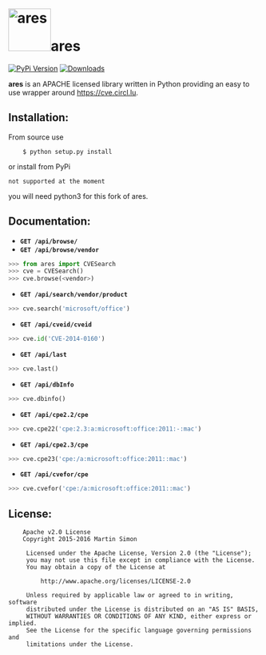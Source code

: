 <h1><img src="https://raw.githubusercontent.com/mrsmn/ares/master/doc/ares.png" height=85 alt="ares" title="ares">ares</h1>

[![PyPi Version](http://img.shields.io/pypi/v/ares.svg)](https://pypi.python.org/pypi/ares/)   [![Downloads](http://img.shields.io/pypi/dm/ares.svg)](https://pypi.python.org/pypi/ares/)

**ares** is an APACHE licensed library written in Python providing an easy to use wrapper around https://cve.circl.lu.

## Installation:

From source use

        $ python setup.py install

or install from PyPi

	not supported at the moment

you will need python3 for this fork of ares.

## Documentation:

- **`GET /api/browse/`**
- **`GET /api/browse/vendor`**

```python
>>> from ares import CVESearch
>>> cve = CVESearch()
>>> cve.browse(<vendor>)
```

- **`GET /api/search/vendor/product`**

```python
>>> cve.search('microsoft/office')
```

- **`GET /api/cveid/cveid`**

```python
>>> cve.id('CVE-2014-0160')
```

- **`GET /api/last`**

```python
>>> cve.last()
```

- **`GET /api/dbInfo`**

```python
>>> cve.dbinfo()
```

- **`GET /api/cpe2.2/cpe`**

```python
>>> cve.cpe22('cpe:2.3:a:microsoft:office:2011:-:mac')
```

- **`GET /api/cpe2.3/cpe`**

```python
>>> cve.cpe23('cpe:/a:microsoft:office:2011::mac')
```

- **`GET /api/cvefor/cpe`**

```python
>>> cve.cvefor('cpe:/a:microsoft:office:2011::mac')
```

## License:

```
    Apache v2.0 License
    Copyright 2015-2016 Martin Simon

     Licensed under the Apache License, Version 2.0 (the "License");
     you may not use this file except in compliance with the License.
     You may obtain a copy of the License at

         http://www.apache.org/licenses/LICENSE-2.0

     Unless required by applicable law or agreed to in writing, software
     distributed under the License is distributed on an "AS IS" BASIS,
     WITHOUT WARRANTIES OR CONDITIONS OF ANY KIND, either express or implied.
     See the License for the specific language governing permissions and
     limitations under the License.

```
